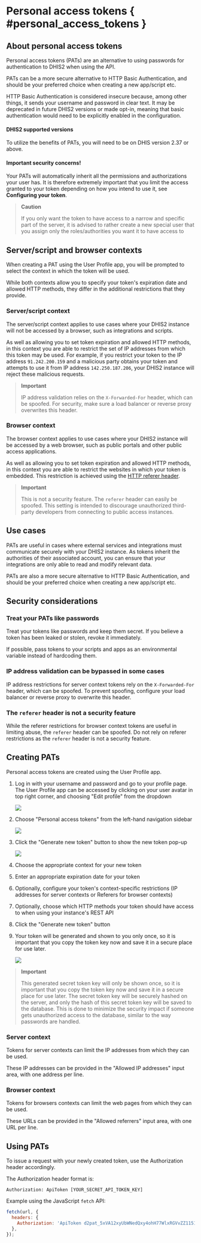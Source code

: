 # Personal access tokens { #personal_access_tokens }

## About personal access tokens

Personal access tokens (PATs) are an alternative to using passwords for
authentication to DHIS2 when using the API.

PATs can be a more secure alternative to HTTP Basic Authentication,
and should be your preferred choice when creating a new app/script etc.

HTTP Basic Authentication is considered insecure because, among other things,
it sends your username and password in clear text. It may be deprecated in
future DHIS2 versions or made opt-in, meaning that basic authentication would
need to be explicitly enabled in the configuration.

#### DHIS2 supported versions

To utilize the benefits of PATs, you will need to be on DHIS version 2.37 or above.

#### Important security concerns!

Your PATs will automatically inherit all the permissions and authorizations your
user has. It is therefore extremely important that you limit the access granted to
your token depending on how you intend to use it, see **Configuring your token**.

> **Caution**
>
> If you only want the token to have access to a narrow and specific part of the
> server, it is advised to rather create a new special user that you assign only
> the roles/authorities you want it to have access to

## Server/script and browser contexts

When creating a PAT using the User Profile app, you will be prompted to select
the context in which the token will be used.

While both contexts allow you to specify your token's expiration date and allowed HTTP
methods, they differ in the additional restrictions that they provide.

### Server/script context

The server/script context applies to use cases where your DHIS2 instance will
not be accessed by a browser, such as integrations and scripts.

As well as allowing you to set token expiration and allowed HTTP methods, in
this context you are able to restrict the set of IP addresses from which this
token may be used. For example, if you restrict your token to the IP address
`91.242.200.159` and a malicious party obtains your token and attempts to use it
from IP address `142.250.187.206`, your DHIS2 instance will reject these
malicious requests.

> **Important**
>
> IP address validation relies on the `X-Forwarded-For` header, which can be spoofed.
> For security, make sure a load balancer or reverse proxy overwrites this header.

### Browser context

The browser context applies to use cases where your DHIS2 instance will be
accessed by a web browser, such as public portals and other public access
applications.

As well as allowing you to set token expiration and allowed HTTP methods, in
this context you are able to restrict the websites in which your token is
embedded. This restriction is achieved using the [HTTP referer
header](https://en.wikipedia.org/wiki/HTTP_referer).

> **Important**
>
> This is not a security feature. The `referer` header can easily be spoofed.
> This setting is intended to discourage unauthorized third-party developers from connecting
> to public access instances.

## Use cases

PATs are useful in cases where external services and integrations must
communicate securely with your DHIS2 instance. As tokens inherit the authorities
of their associated account, you can ensure that your integrations are only able
to read and modify relevant data.

PATs are also a more secure alternative to HTTP Basic Authentication, and should
be your preferred choice when creating a new app/script etc.

## Security considerations

### Treat your PATs like passwords

Treat your tokens like passwords and keep them secret. If you believe a token
has been leaked or stolen, revoke it immediately.

If possible, pass tokens to your scripts and apps as an environmental variable
instead of hardcoding them.

### IP address validation can be bypassed in some cases

IP address restrictions for server context tokens rely on the
`X-Forwarded-For` header, which can be spoofed. To prevent spoofing, configure
your load balancer or reverse proxy to overwrite this header.

### The `referer` header is not a security feature

While the referer restrictions for browser context tokens are useful in limiting
abuse, the `referer` header can be spoofed. Do not rely on referer restrictions
as the `referer` header is not a security feature.

## Creating PATs

Personal access tokens are created using the User Profile app.

1. Log in with your username and password and go to your profile page. The User
   Profile app can be accessed by clicking on your user avatar in top right
   corner, and choosing "Edit profile" from the dropdown

   ![](resources/images/personal_access_tokens/user_profile.png)

2. Choose "Personal access tokens" from the left-hand navigation sidebar

   ![](resources/images/personal_access_tokens/manage_tokens.png)

3. Click the "Generate new token" button to show the new token pop-up

   ![](resources/images/personal_access_tokens/contexts.png)

4. Choose the appropriate context for your new token
5. Enter an appropriate expiration date for your token
6. Optionally, configure your token's context-specific restrictions (IP
   addresses for server contexts or Referers for browser contexts)
7. Optionally, choose which HTTP methods your token should have access to when using your
   instance's REST API
8. Click the "Generate new token" button
9. Your token will be generated and shown to you only once, so it is important
   that you copy the token key now and save it in a secure place for use later.

   ![](resources/images/personal_access_tokens/new_token.png)

> **Important**
>
> This generated secret token key will only be shown once, so it is important
> that you copy the token key now and save it in a secure place for use later.
> The secret token key will be securely hashed on the server, and only the hash of this secret token
> key will be saved to the database. This is done to minimize the security impact if someone gets
> unauthorized access to the database, similar to the way passwords are handled.

### Server context

Tokens for server contexts can limit the IP addresses from which they can be used.

These IP addresses can be provided in the "Allowed IP addresses" input area,
with one address per line.

### Browser context

Tokens for browsers contexts can limit the web pages from which they can be used.

These URLs can be provided in the "Allowed referrers" input area, with one URL
per line.

## Using PATs

To issue a request with your newly created token, use the Authorization header
accordingly.

The Authorization header format is:

```
Authorization: ApiToken [YOUR_SECRET_API_TOKEN_KEY]
```

Example using the JavaScript `fetch` API:

```js
fetch(url, {
  headers: {
    Authorization: 'ApiToken d2pat_5xVA12xyUbWNedQxy4ohH77WlxRGVvZZ1151814092',
  },
});
```
